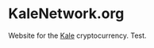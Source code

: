 KaleNetwork.org
========

Website for the [Kale](https://www.kalenetwork.org/) cryptocurrency. Test.

